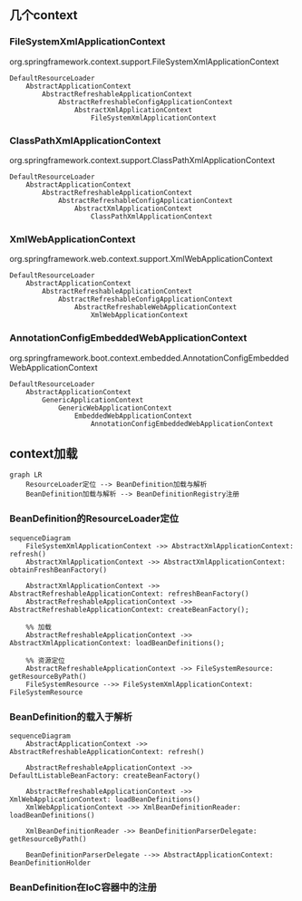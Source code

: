 
## 几个context

### FileSystemXmlApplicationContext
org.springframework.context.support.FileSystemXmlApplicationContext
```
DefaultResourceLoader
    AbstractApplicationContext
        AbstractRefreshableApplicationContext
            AbstractRefreshableConfigApplicationContext
                AbstractXmlApplicationContext
                    FileSystemXmlApplicationContext
```

### ClassPathXmlApplicationContext
org.springframework.context.support.ClassPathXmlApplicationContext
```
DefaultResourceLoader
    AbstractApplicationContext
        AbstractRefreshableApplicationContext
            AbstractRefreshableConfigApplicationContext
                AbstractXmlApplicationContext
                    ClassPathXmlApplicationContext
```

### XmlWebApplicationContext
org.springframework.web.context.support.XmlWebApplicationContext
```
DefaultResourceLoader
    AbstractApplicationContext
        AbstractRefreshableApplicationContext
            AbstractRefreshableConfigApplicationContext
                AbstractRefreshableWebApplicationContext
                    XmlWebApplicationContext
```

### AnnotationConfigEmbeddedWebApplicationContext
org.springframework.boot.context.embedded.AnnotationConfigEmbeddedWebApplicationContext
```
DefaultResourceLoader
    AbstractApplicationContext
        GenericApplicationContext
            GenericWebApplicationContext
                EmbeddedWebApplicationContext
                    AnnotationConfigEmbeddedWebApplicationContext
```


## context加载

```mermaid
graph LR
    ResourceLoader定位 --> BeanDefinition加载与解析
    BeanDefinition加载与解析 --> BeanDefinitionRegistry注册
```

### BeanDefinition的ResourceLoader定位
```mermaid
sequenceDiagram
    FileSystemXmlApplicationContext ->> AbstractXmlApplicationContext: refresh()
    AbstractXmlApplicationContext ->> AbstractXmlApplicationContext: obtainFreshBeanFactory()

    AbstractXmlApplicationContext ->> AbstractRefreshableApplicationContext: refreshBeanFactory()
    AbstractRefreshableApplicationContext ->> AbstractRefreshableApplicationContext: createBeanFactory();

    %% 加载
    AbstractRefreshableApplicationContext ->> AbstractXmlApplicationContext: loadBeanDefinitions();

    %% 资源定位
    AbstractRefreshableApplicationContext ->> FileSystemResource: getResourceByPath()
    FileSystemResource -->> FileSystemXmlApplicationContext: FileSystemResource
```
### BeanDefinition的载入于解析

```mermaid
sequenceDiagram
    AbstractApplicationContext ->> AbstractRefreshableApplicationContext: refresh()

    AbstractRefreshableApplicationContext ->> DefaultListableBeanFactory: createBeanFactory()

    AbstractRefreshableApplicationContext ->> XmlWebApplicationContext: loadBeanDefinitions()
    XmlWebApplicationContext ->> XmlBeanDefinitionReader: loadBeanDefinitions()

    XmlBeanDefinitionReader ->> BeanDefinitionParserDelegate: getResourceByPath()

    BeanDefinitionParserDelegate -->> AbstractApplicationContext: BeanDefinitionHolder
```

### BeanDefinition在IoC容器中的注册

